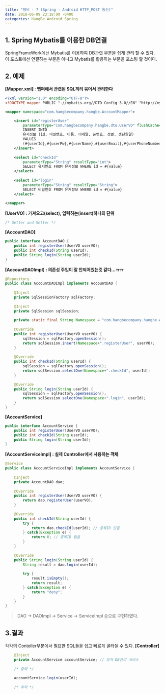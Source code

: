 ```yaml
---
title: "행비 - 7 (Spring - Android HTTP_POST 통신)"
date: 2018-06-09 23:18:00 -0400
categories: HangBe Android Spring
---
```


## 1. Spring Mybatis를 이용한 DB연결
SpringFrameWork에선 Mybatis를 이용하여 DB관련 부분을 쉽게 관리 할 수 있다.
이 포스트에선 연결하는 부분은 아니고 Mybatis를 활용하는 부분을 포스팅 할 것이다.


## 2. 예제
__[Mapper.xml] : 맵퍼에서 관련된 SQL끼리 묶어서 관리한다__
```xml
<?xml version="1.0" encoding="UTF-8"?>
<!DOCTYPE mapper PUBLIC "-//mybatis.org//DTD Config 3.0//EN" "http://mybatis.org/dtd/mybatis-3-mapper.dtd">

<mapper namespace="com.hangbecompany.hangbe.AccountMapper">

	<insert id="registerUser"
		parameterType="com.hangbecompany.hangbe.dto.UserVO" flushCache="true"> <!-- 회원가입 -->
		INSERT INTO
		유저정보 (id, 비밀번호, 이름, 이메일, 폰번호, 성별, 생년월일)
		VALUES
		(#{userId},#{userPw},#{userName},#{userEmail},#{userPhoneNumber},#{userGender},#{userBirthday});
	</insert>
	
	<select id="checkId"
		parameterType="String" resultType="int">
		SELECT 유저번호 FROM 유저정보 WHERE id = #{value}
	</select>
	
	<select id="login"
		parameterType="String" resultType="String">
		SELECT 비밀번호 FROM 유저정보 WHERE id = #{value}
	</select>
	
</mapper>
```

__[UserVO] : 가져오고(select), 입력하는(insert)하나의 단위__
```java
/* Getter and Setter */
```

__[AccountDAO]__
```java
public interface AccountDAO {
	public int registerUser(UserVO userVO);
	public int checkId(String userId);
	public String login(String userId);
}

```
__[AccountDAOImpl] : 의존성 주입이 잘 안되어있는것 같다...ㅠㅠ__
```java
@Repository
public class AccountDAOImpl implements AccountDAO {
	
	@Inject
	private SqlSessionFactory sqlFactory;
	
	@Inject
	private SqlSession sqlSession;
	
	private static final String Namespace = "com.hangbecompany.hangbe.AccountMapper";
	
	@Override
	public int registerUser(UserVO userVO) {
		sqlSession = sqlFactory.openSession();
		return sqlSession.insert(Namespace+".registerUser", userVO);
	}
	
	@Override
	public int checkId(String userId) {
		sqlSession = sqlFactory.openSession();
		return sqlSession.selectOne(Namespace+".checkId", userId);
	}
	
	@Override
	public String login(String userId) {
		sqlSession = sqlFactory.openSession();
		return sqlSession.selectOne(Namespace+".login", userId);
	}
}
```
__[AccountService]__
```java
public interface AccountService {
	public int registerUser(UserVO userVO);
	public int checkId(String userId);
	public String login(String userId);
}
```
__[AccountServiceImpl] : 실제 Controller에서 사용하는 객체__
```java
@Service
public class AccountServiceImpl implements AccountService {
	
	@Inject
	private AccountDAO dao;
	
	@Override
	public int registerUser(UserVO userVO) {
		return dao.registerUser(userVO);
	}
	
	@Override
	public int checkId(String userId) {
		try {
			return dao.checkId(userId); // 중복ID 있음
		} catch(Exception e) {
			return 0; // 중복ID 없음
		}
	}
	
	@Override
	public String login(String userId) {
		String result = dao.login(userId);
		
		try {
			result.isEmpty();
			return result;
		} catch(Exception e) {
			return "deny";
		}
	}
}
```

> DAO -> DAOImpl -> Service -> ServiceImpl 순으로 구현하였다.

## 3.결과
각각의 Contoller부분에서 필요한 SQL들을 쉽고 빠르게 골라쓸 수 있다.
__[Controller]__
```java
	@Inject
	private AccountService accountService; // 유저 DB관리 서비스
    
    /* 중략 */
    
    accountService.login(userId);
    
    /* 후략 */
```
